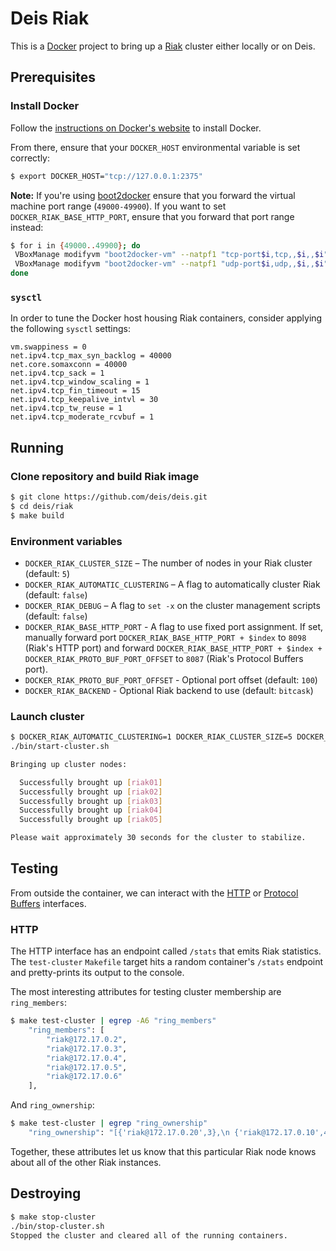 # Deis Riak

This is a [Docker](http://docker.io) project to bring up a [Riak](https://github.com/basho/riak) cluster either locally or on Deis.

## Prerequisites

### Install Docker

Follow the [instructions on Docker's website](https://www.docker.io/gettingstarted/#h_installation)
to install Docker.

From there, ensure that your `DOCKER_HOST` environmental variable is set
correctly:

```bash
$ export DOCKER_HOST="tcp://127.0.0.1:2375"
```

**Note:** If you're using
[boot2docker](https://github.com/boot2docker/boot2docker) ensure that you
forward the virtual machine port range (`49000-49900`). If you want to set
`DOCKER_RIAK_BASE_HTTP_PORT`, ensure that you forward that port range instead:

```bash
$ for i in {49000..49900}; do
 VBoxManage modifyvm "boot2docker-vm" --natpf1 "tcp-port$i,tcp,,$i,,$i";
 VBoxManage modifyvm "boot2docker-vm" --natpf1 "udp-port$i,udp,,$i,,$i";
done
```

### `sysctl`

In order to tune the Docker host housing Riak containers, consider applying
the following `sysctl` settings:

```
vm.swappiness = 0
net.ipv4.tcp_max_syn_backlog = 40000
net.core.somaxconn = 40000
net.ipv4.tcp_sack = 1
net.ipv4.tcp_window_scaling = 1
net.ipv4.tcp_fin_timeout = 15
net.ipv4.tcp_keepalive_intvl = 30
net.ipv4.tcp_tw_reuse = 1
net.ipv4.tcp_moderate_rcvbuf = 1
```

## Running

### Clone repository and build Riak image

```bash
$ git clone https://github.com/deis/deis.git
$ cd deis/riak
$ make build
```

### Environment variables

- `DOCKER_RIAK_CLUSTER_SIZE` – The number of nodes in your Riak cluster
  (default: `5`)
- `DOCKER_RIAK_AUTOMATIC_CLUSTERING` – A flag to automatically cluster Riak
  (default: `false`)
- `DOCKER_RIAK_DEBUG` – A flag to `set -x` on the cluster management scripts
  (default: `false`)
- `DOCKER_RIAK_BASE_HTTP_PORT` - A flag to use fixed port assignment. If set,
  manually forward port `DOCKER_RIAK_BASE_HTTP_PORT + $index` to `8098`
  (Riak's HTTP port) and forward
  `DOCKER_RIAK_BASE_HTTP_PORT + $index + DOCKER_RIAK_PROTO_BUF_PORT_OFFSET`
  to `8087` (Riak's Protocol Buffers port).
- `DOCKER_RIAK_PROTO_BUF_PORT_OFFSET` - Optional port offset (default: `100`)
- `DOCKER_RIAK_BACKEND` - Optional Riak backend to use (default: `bitcask`)

### Launch cluster

```bash
$ DOCKER_RIAK_AUTOMATIC_CLUSTERING=1 DOCKER_RIAK_CLUSTER_SIZE=5 DOCKER_RIAK_BACKEND=leveldb make start-cluster
./bin/start-cluster.sh

Bringing up cluster nodes:

  Successfully brought up [riak01]
  Successfully brought up [riak02]
  Successfully brought up [riak03]
  Successfully brought up [riak04]
  Successfully brought up [riak05]

Please wait approximately 30 seconds for the cluster to stabilize.
```

## Testing

From outside the container, we can interact with the
[HTTP](http://docs.basho.com/riak/latest/dev/references/http/) or
[Protocol Buffers](http://docs.basho.com/riak/latest/dev/references/protocol-buffers/)
interfaces.

### HTTP

The HTTP interface has an endpoint called `/stats` that emits Riak
statistics. The `test-cluster` `Makefile` target hits a random container's
`/stats` endpoint and pretty-prints its output to the console.

The most interesting attributes for testing cluster membership are
`ring_members`:

```bash
$ make test-cluster | egrep -A6 "ring_members"
    "ring_members": [
        "riak@172.17.0.2",
        "riak@172.17.0.3",
        "riak@172.17.0.4",
        "riak@172.17.0.5",
        "riak@172.17.0.6"
    ],
```

And `ring_ownership`:

```bash
$ make test-cluster | egrep "ring_ownership"
    "ring_ownership": "[{'riak@172.17.0.20',3},\n {'riak@172.17.0.10',4},\n {'riak@172.17.0.21',3},\n {'riak@172.17.0.11',4},\n {'riak@172.17.0.2',3},\n {'riak@172.17.0.12',4},\n {'riak@172.17.0.3',3},\n {'riak@172.17.0.13',4},\n {'riak@172.17.0.4',3},\n {'riak@172.17.0.14',3},\n {'riak@172.17.0.5',3},\n {'riak@172.17.0.15',3},\n {'riak@172.17.0.6',3},\n {'riak@172.17.0.16',3},\n {'riak@172.17.0.7',3},\n {'riak@172.17.0.17',3},\n {'riak@172.17.0.8',3},\n {'riak@172.17.0.18',3},\n {'riak@172.17.0.9',3},\n {'riak@172.17.0.19',3}]",
```

Together, these attributes let us know that this particular Riak node knows
about all of the other Riak instances.

## Destroying

```bash
$ make stop-cluster
./bin/stop-cluster.sh
Stopped the cluster and cleared all of the running containers.
```
